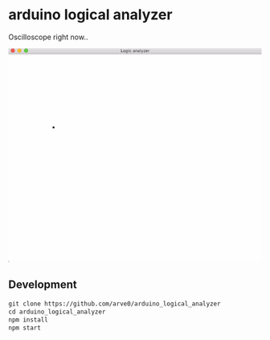# arduino logical analyzer

Oscilloscope right now..

![](demo.gif)

## Development

```
git clone https://github.com/arve0/arduino_logical_analyzer
cd arduino_logical_analyzer
npm install
npm start
```
